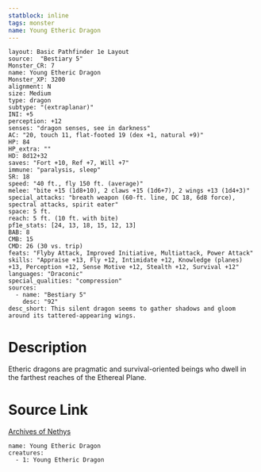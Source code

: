 ```yaml
---
statblock: inline
tags: monster
name: Young Etheric Dragon
---
```

```statblock
layout: Basic Pathfinder 1e Layout
source:  "Bestiary 5"
Monster_CR: 7
name: Young Etheric Dragon
Monster_XP: 3200
alignment: N
size: Medium
type: dragon
subtype: "(extraplanar)"
INI: +5
perception: +12
senses: "dragon senses, see in darkness"
AC: "20, touch 11, flat-footed 19 (dex +1, natural +9)"
HP: 84
HP_extra: ""
HD: 8d12+32
saves: "Fort +10, Ref +7, Will +7"
immune: "paralysis, sleep"
SR: 18
speed: "40 ft., fly 150 ft. (average)"
melee: "bite +15 (1d8+10), 2 claws +15 (1d6+7), 2 wings +13 (1d4+3)"
special_attacks: "breath weapon (60-ft. line, DC 18, 6d8 force), spectral attacks, spirit eater"
space: 5 ft.
reach: 5 ft. (10 ft. with bite)
pf1e_stats: [24, 13, 18, 15, 12, 13]
BAB: 8
CMB: 15
CMD: 26 (30 vs. trip)
feats: "Flyby Attack, Improved Initiative, Multiattack, Power Attack"
skills: "Appraise +13, Fly +12, Intimidate +12, Knowledge (planes) +13, Perception +12, Sense Motive +12, Stealth +12, Survival +12"
languages: "Draconic"
special_qualities: "compression"
sources:
  - name: "Bestiary 5"
    desc: "92"
desc_short: This silent dragon seems to gather shadows and gloom around its tattered-appearing wings.
```
# Description
Etheric dragons are pragmatic and survival-oriented beings who dwell in the farthest reaches of the Ethereal Plane.
# Source Link
[Archives of Nethys](https://aonprd.com/MonsterDisplay.aspx?ItemName=Young%20Etheric%20Dragon)
```encounter-table
name: Young Etheric Dragon
creatures:
  - 1: Young Etheric Dragon
```
